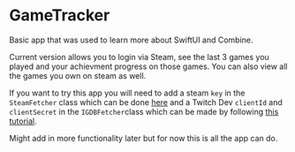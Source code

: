 # GameTracker
Basic app that was used to learn more about SwiftUI and Combine.

Current version allows you to login via Steam, see the last 3 games you played and your achievment progress on those games. You can also view all the games you own on steam as well.

If you want to try this app you will need to add a steam `key` in the `SteamFetcher` class which can be done [here](https://steamcommunity.com/dev/apikey) and a Twitch Dev `clientId` and `clientSecret` in the `IGDBFetcher`class which can be made by following [this tutorial](https://dev.twitch.tv/docs/authentication#registration).

Might add in more functionality later but for now this is all the app can do.
